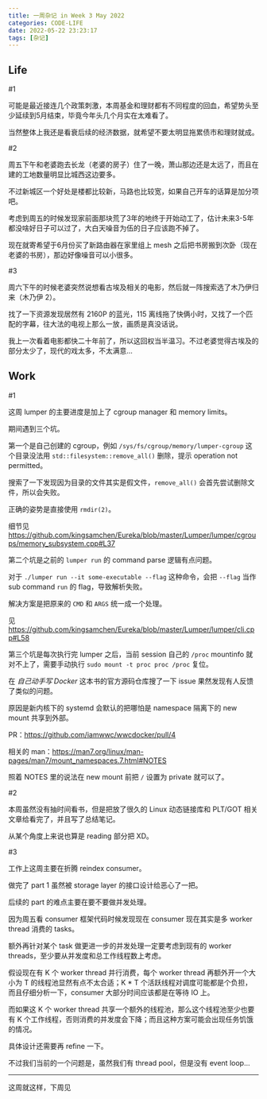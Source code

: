 ```yaml
---
title: 一周杂记 in Week 3 May 2022
categories: CODE-LIFE
date: 2022-05-22 23:23:17
tags: [杂记]
---
```

## Life

\#1

可能是最近接连几个政策刺激，本周基金和理财都有不同程度的回血，希望势头至少延续到5月结束，毕竟今年头几个月实在太难看了。

当然整体上我还是看衰后续的经济数据，就希望不要太明显拖累债市和理财就成。

\#2

周五下午和老婆跑去长龙（老婆的房子）住了一晚，萧山那边还是太远了，而且在建的工地数量明显比城西这边要多。

不过新城区一个好处是楼都比较新，马路也比较宽，如果自己开车的话算是加分项吧。

考虑到周五的时候发现家前面那块荒了3年的地终于开始动工了，估计未来3-5年都没啥好日子可以过了，大白天噪音为伍的日子应该跑不掉了。

现在就寄希望于6月份买了新路由器在家里组上 mesh 之后把书房搬到次卧（现在老婆的书房），那边好像噪音可以小很多。

\#3

周六下午的时候老婆突然说想看古埃及相关的电影，然后就一阵搜索选了木乃伊归来（木乃伊 2）。

找了一下资源发现居然有 2160P 的蓝光，115 离线拖了快俩小时，又找了一个匹配的字幕，往大法的电视上那么一放，画质是真没话说。

我上一次看着电影都快二十年前了，所以这回权当半温习。不过老婆觉得古埃及的部分太少了，现代的戏太多，不太满意...

## Work

\#1

这周 lumper 的主要进度是加上了 cgroup manager 和 memory limits。

期间遇到三个坑。

第一个是自己创建的 cgroup，例如 `/sys/fs/cgroup/memory/lumper-cgroup` 这个目录没法用 `std::filesystem::remove_all()` 删除，提示 operation not permitted。

搜索了一下发现因为目录的文件其实是假文件，`remove_all()` 会首先尝试删除文件，所以会失败。

正确的姿势是直接使用 `rmdir(2)`。

细节见 https://github.com/kingsamchen/Eureka/blob/master/Lumper/lumper/cgroups/memory_subsystem.cpp#L37

第二个坑是之前的 `lumper run` 的 command parse 逻辑有点问题。

对于 `./lumper run --it some-executable --flag` 这种命令，会把 `--flag` 当作 sub command `run` 的 flag，导致解析失败。

解决方案是把原来的 `CMD` 和 `ARGS` 统一成一个处理。

见 https://github.com/kingsamchen/Eureka/blob/master/Lumper/lumper/cli.cpp#L58

第三个坑是每次执行完 lumper 之后，当前 session 自己的 `/proc` mountinfo 就对不上了，需要手动执行 `sudo mount -t proc proc /proc` 复位。

在 _自己动手写 Docker_ 这本书的官方源码仓库搜了一下 issue 果然发现有人反馈了类似的问题。

原因是新内核下的 systemd 会默认的把哪怕是 namespace 隔离下的 new mount 共享到外部。

PR：https://github.com/iamwwc/wwcdocker/pull/4

相关的 man：https://man7.org/linux/man-pages/man7/mount_namespaces.7.html#NOTES

照着 NOTES 里的说法在 new mount 前把 `/` 设置为 private 就可以了。

\#2

本周虽然没有抽时间看书，但是把放了很久的 Linux 动态链接库和 PLT/GOT 相关文章给看完了，并且写了总结笔记。

从某个角度上来说也算是 reading 部分把 XD。

\#3

工作上这周主要在折腾 reindex consumer。

做完了 part 1 虽然被 storage layer 的接口设计给恶心了一把。

后续的 part 的难点主要在要不要做并发处理。

因为周五看 consumer 框架代码时候发现现在 consumer 现在其实是多 worker thread 消费的 tasks。

额外再针对某个 task 做更进一步的并发处理一定要考虑到现有的 worker threads，至少要从并发度和总工作线程数上考虑。

假设现在有 K 个 worker thread 并行消费，每个 worker thread 再额外开一个大小为 T 的线程池显然有点不太合适；K * T 个活跃线程对调度可能都是个负担，而且仔细分析一下，consumer 大部分时间应该都是在等待 IO 上。

而如果这 K 个 worker thread 共享一个额外的线程池，那么这个线程池至少也要有 K 个工作线程，否则消费的并发度会下降；而且这种方案可能会出现任务饥饿的情况。

具体设计还需要再 refine 一下。

不过我们当前的一个问题是，虽然我们有 thread pool，但是没有 event loop...

---

这周就这样，下周见
